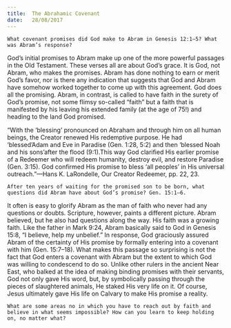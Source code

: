 ```yaml
---
title:  The Abrahamic Covenant
date:   28/08/2017
---
```


`What covenant promises did God make to Abram in Genesis 12:1–5? What was Abram’s response?`

God’s initial promises to Abram make up one of the more powerful passages in the Old Testament. These verses all are about God’s grace. It is God, not Abram, who makes the promises. Abram has done nothing to earn or merit God’s favor, nor is there any indication that suggests that God and Abram have somehow worked together to come up with this agreement. God does all the promising. Abram, in contrast, is called to have faith in the surety of God’s promise, not some flimsy so-called “faith” but a faith that is manifested by his leaving his extended family (at the age of 75!) and heading to the land God promised.

“With the ‘blessing’ pronounced on Abraham and through him on all human beings, the Creator renewed His redemptive purpose. He had ‘blessed’Adam and Eve in Paradise (Gen. 1:28, 5:2) and then ‘blessed Noah and his sons’after the flood (9:1).This way God clarified His earlier promise of a Redeemer who will redeem humanity, destroy evil, and restore Paradise (Gen. 3:15). God confirmed His promise to bless ‘all peoples’ in His universal outreach.”—Hans K. LaRondelle, Our Creator Redeemer, pp. 22, 23.

`After ten years of waiting for the promised son to be born, what questions did Abram have about God’s promise? Gen. 15:1–6.`

It often is easy to glorify Abram as the man of faith who never had any questions or doubts. Scripture, however, paints a different picture. Abram believed, but he also had questions along the way. His faith was a growing faith. Like the father in Mark 9:24, Abram basically said to God in Genesis 15:8, “I believe, help my unbelief.” In response, God graciously assured Abram of the certainty of His promise by formally entering into a covenant with him (Gen. 15:7–18). What makes this passage so surprising is not the fact that God enters a covenant with Abram but the extent to which God was willing to condescend to do so. Unlike other rulers in the ancient Near East, who balked at the idea of making binding promises with their servants, God not only gave His word, but, by symbolically passing through the pieces of slaughtered animals, He staked His very life on it. Of course, Jesus ultimately gave His life on Calvary to make His promise a reality.

`What are some areas no in which you have to reach out by faith and believe in what seems impossible? How can you learn to keep holding on, no matter what?`
